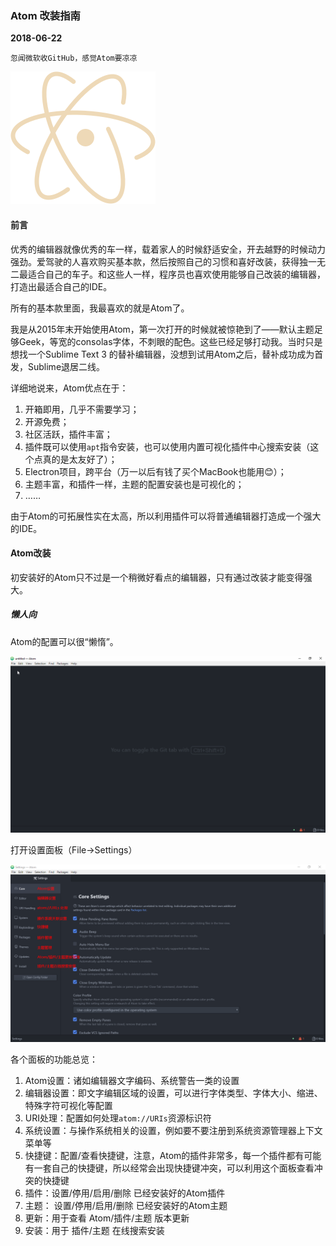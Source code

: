 ### Atom 改装指南
**2018-06-22**

`忽闻微软收GitHub，感觉Atom要凉凉`

<img src="./Atom-logo.svg" alt="Atom logo">

#### 前言
优秀的编辑器就像优秀的车一样，载着家人的时候舒适安全，开去越野的时候动力强劲。爱驾驶的人喜欢购买基本款，然后按照自己的习惯和喜好改装，获得独一无二最适合自己的车子。和这些人一样，程序员也喜欢使用能够自己改装的编辑器，打造出最适合自己的IDE。

所有的基本款里面，我最喜欢的就是Atom了。

我是从2015年末开始使用Atom，第一次打开的时候就被惊艳到了——默认主题足够Geek，等宽的consolas字体，不刺眼的配色。这些已经足够打动我。当时只是想找一个Sublime Text 3 的替补编辑器，没想到试用Atom之后，替补成功成为首发，Sublime退居二线。

详细地说来，Atom优点在于：

1. 开箱即用，几乎不需要学习；
2. 开源免费；
3. 社区活跃，插件丰富；
4. 插件既可以使用`apt`指令安装，也可以使用内置可视化插件中心搜索安装（这个点真的是太友好了）；
5. Electron项目，跨平台（万一以后有钱了买个MacBook也能用😊）；
6. 主题丰富，和插件一样，主题的配置安装也是可视化的；
7. ……

由于Atom的可拓展性实在太高，所以利用插件可以将普通编辑器打造成一个强大的IDE。

#### Atom改装
初安装好的Atom只不过是一个稍微好看点的编辑器，只有通过改装才能变得强大。

##### 懒人向
Atom的配置可以很“懒惰”。

<img src="./File-Settings.gif" alt="Settings">

打开设置面板（File->Settings）

<img src="./Settings panel.png" alt="设置面板">

各个面板的功能总览：

1. Atom设置：诸如编辑器文字编码、系统警告一类的设置
2. 编辑器设置：即文字编辑区域的设置，可以进行字体类型、字体大小、缩进、特殊字符可视化等配置
3. URI处理：配置如何处理`atom://URIs`资源标识符
4. 系统设置：与操作系统相关的设置，例如要不要注册到系统资源管理器上下文菜单等
5. 快捷键：配置/查看快捷键，注意，Atom的插件非常多，每一个插件都有可能有一套自己的快捷键，所以经常会出现快捷键冲突，可以利用这个面板查看冲突的快捷键
6. 插件：设置/停用/启用/删除 已经安装好的Atom插件
7. 主题： 设置/停用/启用/删除 已经安装好的Atom主题
8. 更新：用于查看 Atom/插件/主题 版本更新
9. 安装：用于 插件/主题 在线搜索安装
